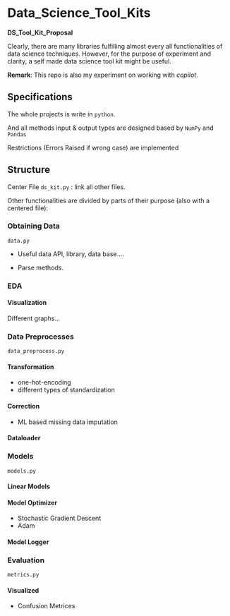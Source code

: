 # Data_Science_Tool_Kits
**DS_Tool_Kit_Proposal**

Clearly, there are many libraries fulfilling almost every all functionalities of data science techniques. However, for the purpose of experiment and clarity, a self made data science tool kit might be useful.

**Remark**: This repo is also my experiment on working with *copilot*.

## Specifications

The whole projects is write in `python`.

And all methods input & output types are designed based by `NumPy` and `Pandas`

Restrictions (Errors Raised if wrong case) are implemented

## Structure

Center File `ds_kit.py` : link all other files.

Other functionalities are divided by parts of their purpose (also with a centered file):

### Obtaining Data

`data.py`

- Useful data API, library, data base....

- Parse methods.

### EDA

#### Visualization

Different graphs...

### Data Preprocesses

`data_preprocess.py`

#### Transformation

- one-hot-encoding
- different types of standardization

#### Correction

- ML based missing data imputation

#### Dataloader



### Models

`models.py`

#### Linear Models



#### Model Optimizer

- Stochastic Gradient Descent
- Adam

#### Model Logger



### Evaluation 

`metrics.py`

#### Visualized

- Confusion Metrices 
